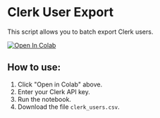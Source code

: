 # Clerk User Export

This script allows you to batch export Clerk users.

<a href="https://colab.research.google.com/github/jamesmurdza/clerk-export/blob/main/Export_Clerk_Users.ipynb" target="_blank">
  <img src="https://colab.research.google.com/assets/colab-badge.svg" alt="Open In Colab" />
</a>

## How to use:
1. Click "Open in Colab" above.
2. Enter your Clerk API key.
3. Run the notebook.
4. Download the file `clerk_users.csv`.
